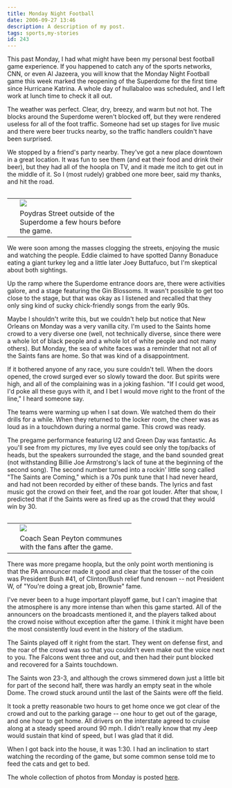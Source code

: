 ```yaml
---
title: Monday Night Football
date: 2006-09-27 13:46
description: A description of my post.
tags: sports,my-stories
id: 243
---
```

This past Monday, I had what might have been my personal best football game experience.  If you happened to catch any of the sports networks, CNN, or even Al Jazeera, you will know that the Monday Night Football game this week marked the reopening of the Superdome for the first time since Hurricane Katrina.  A whole day of hullabaloo was scheduled, and I left work at lunch time to check it all out.

The weather was perfect.  Clear, dry, breezy, and warm but not hot.  The blocks around the Superdome weren't blocked off, but they were rendered useless for all of the foot traffic.  Someone had set up stages for live music and there were beer trucks nearby, so the traffic handlers couldn't have been surprised.  

We stopped by a friend's party nearby.  They've got a new place downtown in a great location.  It was fun to see them (and eat their food and drink their beer), but they had all of the hoopla on TV, and it made me itch to get out in the middle of it.  So I (most rudely) grabbed one more beer, said my thanks, and hit the road.

<table cellpadding="2" align="right"><tr><td width="5" rowspan="2"><spacer type="block" width="5" height="1"></td><td width="250" ><img src="/img/neworleans1.jpg"></td></tr><tr><td class="caption" width="250">Poydras Street outside of the Superdome a few hours before the game.</td></tr></table>

We were soon among the masses clogging the streets, enjoying the music and watching the people.  Eddie claimed to have spotted Danny Bonaduce eating a giant turkey leg and a little later Joey Buttafuco, but I'm skeptical about both sightings.

Up the ramp where the Superdome entrance doors are, there were activities galore, and a stage featuring the Gin Blossoms.  It wasn't possible to get too close to the stage, but that was okay as I listened and recalled that they only sing kind of sucky chick-friendly songs from the early 90s.

Maybe I shouldn't write this, but we couldn't help but notice that New Orleans on Monday was a very vanilla city.  I'm used to the Saints home crowd to a very diverse one (well, not technically diverse, since there were a whole lot of black people and a whole lot of white people and not many others).  But Monday, the sea of white faces was a reminder that not all of the Saints fans are home.  So that was kind of a disappointment.

If it bothered anyone of any race, you sure couldn't tell.  When the doors opened, the crowd surged ever so slowly toward the door.  But spirits were high, and all of the complaining was in a joking fashion.  "If I could get wood, I'd poke all these guys with it, and I bet I would move right to the front of the line," I heard someone say.

The teams were warming up when I sat down.  We watched them do their drills for a while.  When they returned to the locker room, the cheer was as loud as in a touchdown during a normal game.  This crowd was ready.

The pregame performance featuring U2 and Green Day was fantastic.  As you'll see from my pictures, my live eyes could see only the top/backs of heads, but the speakers surrounded the stage, and the band sounded great (not withstanding Billie Joe Armstrong's lack of tune at the beginning of the second song).  The second number turned into a rockin' little song called "The Saints are Coming," which is a 70s punk tune that I had never heard, and had not been recorded by either of these bands.  The lyrics and fast music got the crowd on their feet, and the roar got louder.  After that show, I predicted that if the Saints were as fired up as the crowd that they would win by 30.

<table cellpadding="2" align="right"><tr><td width="5" rowspan="2"><spacer type="block" width="5" height="1"></td><td width="250" ><img src="/img/neworleans2.jpg"></td></tr><tr><td class="caption" width="250">Coach Sean Peyton communes with the fans after the game.</td></tr></table>

There was more pregame hoopla, but the only point worth mentioning is that the PA announcer made it good and clear that the tosser of the coin was President Bush #41, of Clinton/Bush relief fund renown -- not President W, of "You're doing a great job, Brownie" fame.

I've never been to a huge important playoff game, but I can't imagine that the atmosphere is any more intense than when this game started.  All of the announcers on the broadcasts mentioned it, and the players talked about the crowd noise without exception after the game.  I think it might have been the most consistently loud event in the history of the stadium.

The Saints played off it right from the start.  They went on defense first, and the roar of the crowd was so that you couldn't even make out the voice next to you.  The Falcons went three and out, and then had their punt blocked and recovered for a Saints touchdown.

The Saints won 23-3, and although the crows simmered down just a little bit for part of the second half, there was hardly an empty seat in the whole Dome.  The crowd stuck around until the last of the Saints were off the field.  

It took a pretty reasonable two hours to get home once we got clear of the crowd and out to the parking garage -- one hour to get out of the garage, and one hour to get home.  All drivers on the interstate agreed to cruise along at a steady speed around 90 mph.  I didn't really know that my Jeep would sustain that kind of speed, but I was glad that it did.

When I got back into the house, it was 1:30.  I had an inclination to start watching the recording of the game, but some common sense told me to feed the cats and get to bed.

The whole collection of photos from Monday is posted <a onclick="window.open('/pg3.php?spgmGal=44%20-%20Superdome%20Reopens','44SuperdomeReopens','width=625, height=768, toolbar=no, location = no, directories=no, menubar=no, resizable=yes, scrollbars=no');" href="#">here</a>.